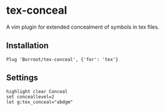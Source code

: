 # tex-conceal
A vim plugin for extended concealment of symbols in tex files.

## Installation 
```
Plug 'Borroot/tex-conceal', {'for': 'tex'}
```

## Settings
```
highlight clear Conceal
set conceallevel=2
let g:tex_conceal="abdgm"
```
